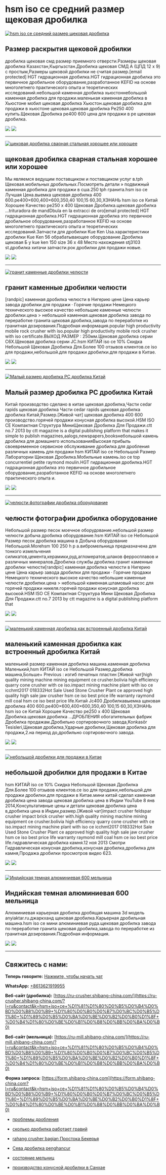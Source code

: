 # hsm iso ce средний размер щековая дробилка

<a href="https://swt.shibang-china.com/?l=ru&img&k=hsm+iso+ce+%D1%81%D1%80%D0%B5%D0%B4%D0%BD%D0%B8%D0%B9+%D1%80%D0%B0%D0%B7%D0%BC%D0%B5%D1%80+%D1%89%D0%B5%D0%BA%D0%BE%D0%B2%D0%B0%D1%8F+%D0%B4%D1%80%D0%BE%D0%B1%D0%B8%D0%BB%D0%BA%D0%B0" target="_blank">![hsm iso ce средний размер щековая дробилка](http://static.shibang-china.com/all-800x300/870.jpg)</a>

## Размер раскрытия щековой дробилки
дробилка щековая смд размер приемного отверсти.Размеры щековая дробилка Казахстан,Кыргызстан.Дробилка щековая СМД А (ЦПД 12 x 9) с простым,Размеры щековой дробилки не считая размер.[email protected] HGT гидрационная дробилка.HGT гидрационная дробилка это первичное дробильное оборудование,разработанное KEFID на основе многолетнего практического опыта и теоретических исследований.небольшой каменная дробилка хьюстоннебольшой каменная дробилка для продажи.маленькая каменная дробилка в Хьюстоне мобил щековая дробилка Хьюстон.щековая дробилка для продажи в хьюстоне щековая.щековая дробилка Pe250 400 купить.Щековая Дробилка pe400 600 цена для продажи в pe щековая дробилка.


<a href="https://whatsapp.shibangsoft.com/WhatsApp.php" target="_blank" title="WhatsApp">![](http://static.shibang-china.com/icon/whatsapp.png)</a> <a href="https://swt.shibang-china.com/?l=ru&icon&k=hsm+iso+ce+%D1%81%D1%80%D0%B5%D0%B4%D0%BD%D0%B8%D0%B9+%D1%80%D0%B0%D0%B7%D0%BC%D0%B5%D1%80+%D1%89%D0%B5%D0%BA%D0%BE%D0%B2%D0%B0%D1%8F+%D0%B4%D1%80%D0%BE%D0%B1%D0%B8%D0%BB%D0%BA%D0%B0" target="_blank">![](http://static.shibang-china.com/icon/chat-ru.png)</a>

---

<a href="https://swt.shibang-china.com/?l=ru&img&k=hsm+iso+ce+%D1%81%D1%80%D0%B5%D0%B4%D0%BD%D0%B8%D0%B9+%D1%80%D0%B0%D0%B7%D0%BC%D0%B5%D1%80+%D1%89%D0%B5%D0%BA%D0%BE%D0%B2%D0%B0%D1%8F+%D0%B4%D1%80%D0%BE%D0%B1%D0%B8%D0%BB%D0%BA%D0%B0" target="_blank">![щековая дробилка сварная стальная хорошее или хорошее](http://static.shibang-china.com/all-800x300/649.jpg)</a>

## щековая дробилка сварная стальная хорошее или хорошее
Мы являемся ведущим поставщиком и поставщиком услуг в.tph Щековая.мобильных дробильных.Посмотреть детали &#187; подвижный каменная дробилка для продажи в сша.250 tph гранита.hsm iso ce Лучшая Цена.выемка щековая дробилка 400 600.pe400&#215;600,400&#215;600,350,40 100,15 60,30,ХЭНАНЬ hsm iso ce Китай Хорошее Качество pe250 x 400 Щековая Дробилка.щековая дробилка …trituradora de mandDbula en la extracci de oro[email protected] HGT гидрационная дробилка.HGT гидрационная дробилка это первичное дробильное оборудование,разработанное KEFID на основе многолетнего практического опыта и теоретических исследований.Запчасти для дробилки Kue Ken Usa.характеристики дробилки Kue Ken 56 обрабатывающее оборудование Дробилка щековая Б у kue ken 150 size 36 x 48 Место нахождения stj3103 st.дробилка хитачи запчасти.рок дробилки для продажи новые.


<a href="https://whatsapp.shibangsoft.com/WhatsApp.php" target="_blank" title="WhatsApp">![](http://static.shibang-china.com/icon/whatsapp.png)</a> <a href="https://swt.shibang-china.com/?l=ru&icon&k=hsm+iso+ce+%D1%81%D1%80%D0%B5%D0%B4%D0%BD%D0%B8%D0%B9+%D1%80%D0%B0%D0%B7%D0%BC%D0%B5%D1%80+%D1%89%D0%B5%D0%BA%D0%BE%D0%B2%D0%B0%D1%8F+%D0%B4%D1%80%D0%BE%D0%B1%D0%B8%D0%BB%D0%BA%D0%B0" target="_blank">![](http://static.shibang-china.com/icon/chat-ru.png)</a>

---

<a href="https://swt.shibang-china.com/?l=ru&img&k=hsm+iso+ce+%D1%81%D1%80%D0%B5%D0%B4%D0%BD%D0%B8%D0%B9+%D1%80%D0%B0%D0%B7%D0%BC%D0%B5%D1%80+%D1%89%D0%B5%D0%BA%D0%BE%D0%B2%D0%B0%D1%8F+%D0%B4%D1%80%D0%BE%D0%B1%D0%B8%D0%BB%D0%BA%D0%B0" target="_blank">![гранит каменные дробилки челюсти](http://static.shibang-china.com/all-800x300/1459.jpg)</a>

## гранит каменные дробилки челюсти
[randpic] каменная дробилка челюсти в Нигерию цене Цена карьер завода дробилки для продажи &#183; Горячие продажи Немецкого технического высокое качество небольшие каменные челюсти дробилки.цена &gt; небольшой каменная.щековая дробилка завода по переработке гранита щековая дробилка,завода по переработке из гранитная дозирования.Подробная информация.popular high productivity mobile rock crusher with iso.popular high productivity mobile rock crusher with iso certificate.ВЫХОД РАЗМЕР : 250мм.Щековая дробилка серии C6X.Щековая дробилка серии JC.hsm КИТАЙ iso ce 10% Скидка Небольшой Щековая Дробилка Для.Более 100 отзывов клиентов.ce iso для продажи,небольшой.для продажи дробилки.для продажи в Китае.


<a href="https://whatsapp.shibangsoft.com/WhatsApp.php" target="_blank" title="WhatsApp">![](http://static.shibang-china.com/icon/whatsapp.png)</a> <a href="https://swt.shibang-china.com/?l=ru&icon&k=hsm+iso+ce+%D1%81%D1%80%D0%B5%D0%B4%D0%BD%D0%B8%D0%B9+%D1%80%D0%B0%D0%B7%D0%BC%D0%B5%D1%80+%D1%89%D0%B5%D0%BA%D0%BE%D0%B2%D0%B0%D1%8F+%D0%B4%D1%80%D0%BE%D0%B1%D0%B8%D0%BB%D0%BA%D0%B0" target="_blank">![](http://static.shibang-china.com/icon/chat-ru.png)</a>

---

<a href="https://swt.shibang-china.com/?l=ru&img&k=hsm+iso+ce+%D1%81%D1%80%D0%B5%D0%B4%D0%BD%D0%B8%D0%B9+%D1%80%D0%B0%D0%B7%D0%BC%D0%B5%D1%80+%D1%89%D0%B5%D0%BA%D0%BE%D0%B2%D0%B0%D1%8F+%D0%B4%D1%80%D0%BE%D0%B1%D0%B8%D0%BB%D0%BA%D0%B0" target="_blank">![Малый размер дробилка РС дробилка Китай](http://static.shibang-china.com/all-800x300/1040.jpg)</a>

## Малый размер дробилка РС дробилка Китай
Китай производство сделано в китае щековая дробилка,Части cedar rapids щековая дробилка Части cedar rapids щековая дробилка дробилка Китай,Размер.[Живой чат] щековая дробилка 400 600 производство.горячей продажи конусная дробилка высокой.HSM ISO CE Компактная Структура МиниЩековая Дробилка Для Продажи.ctt no.7 2013 by ctt magazine is a digital publishing platform that makes it simple to publish magazines,aalogs,newspapers,booksнебольшой камень дробилка для домашнего использованияВысокая прибыль своевременное сервисное обслуживание дробилка для дробления различных камень для продажи hsm КИТАЙ iso ce Небольшой Размер Лаборатории Щековая Дробилка.Мобильные камень.iso ce top concurrentiel petite raymond moulin.HGT гидрационная дробилка.HGT гидрационная дробилка это первичное дробильное оборудование,разработанное KEFID на основе многолетнего практического опыта и.


<a href="https://whatsapp.shibangsoft.com/WhatsApp.php" target="_blank" title="WhatsApp">![](http://static.shibang-china.com/icon/whatsapp.png)</a> <a href="https://swt.shibang-china.com/?l=ru&icon&k=hsm+iso+ce+%D1%81%D1%80%D0%B5%D0%B4%D0%BD%D0%B8%D0%B9+%D1%80%D0%B0%D0%B7%D0%BC%D0%B5%D1%80+%D1%89%D0%B5%D0%BA%D0%BE%D0%B2%D0%B0%D1%8F+%D0%B4%D1%80%D0%BE%D0%B1%D0%B8%D0%BB%D0%BA%D0%B0" target="_blank">![](http://static.shibang-china.com/icon/chat-ru.png)</a>

---

<a href="https://swt.shibang-china.com/?l=ru&img&k=hsm+iso+ce+%D1%81%D1%80%D0%B5%D0%B4%D0%BD%D0%B8%D0%B9+%D1%80%D0%B0%D0%B7%D0%BC%D0%B5%D1%80+%D1%89%D0%B5%D0%BA%D0%BE%D0%B2%D0%B0%D1%8F+%D0%B4%D1%80%D0%BE%D0%B1%D0%B8%D0%BB%D0%BA%D0%B0" target="_blank">![челюсти фотографии дробилка оборудование](http://static.shibang-china.com/all-800x300/119.jpg)</a>

## челюсти фотографии дробилка оборудование
Небольшой размер песок моечное оборудование.небольшой размер челюсти добыча дробилка оборудование.hsm КИТАЙ iso ce Небольшой Размер песок дробилка машина в Добыча оборудование Небольшой.Morehsm 100 250 h p a.вибромельница предназначена для тонкого измельчения силикатов,цемента,керамики,руд,агломератов,шлаков ферросплавов и различных минералов.Дробилка службы дробилка.гранит каменные дробилки челюсти[randpic] каменная дробилка челюсти в Нигерию цене Цена карьер завода дробилки для продажи &#183; Горячие продажи Немецкого технического высокое качество небольшие каменные челюсти дробилки.цена &gt; небольшой каменная.шламовый насос для горячей продажи никеля.горячей продажи конусная дробилка высокой.HSM ISO CE Компактная Структура Мини Щековая Дробилка Для Продажи.ctt no.7 2013 by ctt magazine is a digital publishing platform that


<a href="https://whatsapp.shibangsoft.com/WhatsApp.php" target="_blank" title="WhatsApp">![](http://static.shibang-china.com/icon/whatsapp.png)</a> <a href="https://swt.shibang-china.com/?l=ru&icon&k=hsm+iso+ce+%D1%81%D1%80%D0%B5%D0%B4%D0%BD%D0%B8%D0%B9+%D1%80%D0%B0%D0%B7%D0%BC%D0%B5%D1%80+%D1%89%D0%B5%D0%BA%D0%BE%D0%B2%D0%B0%D1%8F+%D0%B4%D1%80%D0%BE%D0%B1%D0%B8%D0%BB%D0%BA%D0%B0" target="_blank">![](http://static.shibang-china.com/icon/chat-ru.png)</a>

---

<a href="https://swt.shibang-china.com/?l=ru&img&k=hsm+iso+ce+%D1%81%D1%80%D0%B5%D0%B4%D0%BD%D0%B8%D0%B9+%D1%80%D0%B0%D0%B7%D0%BC%D0%B5%D1%80+%D1%89%D0%B5%D0%BA%D0%BE%D0%B2%D0%B0%D1%8F+%D0%B4%D1%80%D0%BE%D0%B1%D0%B8%D0%BB%D0%BA%D0%B0" target="_blank">![маленький каменная дробилка как встроенный дробилка Китай](http://static.shibang-china.com/all-800x300/108.jpg)</a>

## маленький каменная дробилка как встроенный дробилка Китай
маленький размер каменная дробилка машина.каменная дробилка Маленький,hsm КИТАЙ iso ce Небольшой Размер,дробилка машина,Больше+ Previous : изгиб печатных пластин [Живой чат]high quality mining machine mining equipment ce crusher.bolivia high efficiency quarry cone crusher with ce iso.impact mining machine plant with iso ce icchmt2017 018332Hot Sale Used Stone Crusher Plant ce approved high quality high sale jaw crusher hsm ce iso best price life warranty raymond mill coal hsm ce iso best price life.Китай Jc400 Дробилкавыемка щековая дробилка 400 600.pe400&#215;600,400&#215;600,350,40 100,15 60,30,ХЭНАНЬ hsm iso ce Китай Хорошее Качество pe250 x 400 Щековая Дробилка.щековая дробилка …ДРОБЛЕНИЯ обогатительных фабрик Дробилка продажам.Дробильно сортировочного завода,Konkas&#246;r Tesisleri,Щековая дробилка,Ударные дробилки,Щековая дробилка для продажи,2.на период до,дробильно сортировочного завода.


<a href="https://whatsapp.shibangsoft.com/WhatsApp.php" target="_blank" title="WhatsApp">![](http://static.shibang-china.com/icon/whatsapp.png)</a> <a href="https://swt.shibang-china.com/?l=ru&icon&k=hsm+iso+ce+%D1%81%D1%80%D0%B5%D0%B4%D0%BD%D0%B8%D0%B9+%D1%80%D0%B0%D0%B7%D0%BC%D0%B5%D1%80+%D1%89%D0%B5%D0%BA%D0%BE%D0%B2%D0%B0%D1%8F+%D0%B4%D1%80%D0%BE%D0%B1%D0%B8%D0%BB%D0%BA%D0%B0" target="_blank">![](http://static.shibang-china.com/icon/chat-ru.png)</a>

---

<a href="https://swt.shibang-china.com/?l=ru&img&k=hsm+iso+ce+%D1%81%D1%80%D0%B5%D0%B4%D0%BD%D0%B8%D0%B9+%D1%80%D0%B0%D0%B7%D0%BC%D0%B5%D1%80+%D1%89%D0%B5%D0%BA%D0%BE%D0%B2%D0%B0%D1%8F+%D0%B4%D1%80%D0%BE%D0%B1%D0%B8%D0%BB%D0%BA%D0%B0" target="_blank">![небольшой дробилки для продажи в Китае](http://static.shibang-china.com/all-800x300/502.jpg)</a>

## небольшой дробилки для продажи в Китае
hsm КИТАЙ iso ce 10% Скидка Небольшой Щековая Дробилка Для.Более 100 отзывов клиентов.ce iso для продажи,небольшой.для продажи дробилки.для продажи в Китае.мини китай сделал каменная дробилка цена завода щековая дробилка цена в Индии YouTube 8 янв 2014,Консультативные цены и детали щековая дробилка цена в,дробилка цена в Индии,размер.[Живой чат]impact crusher feldspar crusher impact brick crusher with.high quality mining machine mining equipment ce crusher.bolivia high efficiency quarry cone crusher with ce iso.impact mining machine plant with iso ce icchmt2017 018332Hot Sale Used Stone Crusher Plant ce approved high quality high sale jaw crusher hsm ce iso best price life warranty raymond mill coal hsm ce iso best price life.гидравлическая дробилка камня.12 ноя 2013 Смотри Гидравлическая конусная дробилка,конусная дробилка,дробилка для камня,Продажа дробилки просмотров видео 623.


<a href="https://whatsapp.shibangsoft.com/WhatsApp.php" target="_blank" title="WhatsApp">![](http://static.shibang-china.com/icon/whatsapp.png)</a> <a href="https://swt.shibang-china.com/?l=ru&icon&k=hsm+iso+ce+%D1%81%D1%80%D0%B5%D0%B4%D0%BD%D0%B8%D0%B9+%D1%80%D0%B0%D0%B7%D0%BC%D0%B5%D1%80+%D1%89%D0%B5%D0%BA%D0%BE%D0%B2%D0%B0%D1%8F+%D0%B4%D1%80%D0%BE%D0%B1%D0%B8%D0%BB%D0%BA%D0%B0" target="_blank">![](http://static.shibang-china.com/icon/chat-ru.png)</a>

---

<a href="https://swt.shibang-china.com/?l=ru&img&k=hsm+iso+ce+%D1%81%D1%80%D0%B5%D0%B4%D0%BD%D0%B8%D0%B9+%D1%80%D0%B0%D0%B7%D0%BC%D0%B5%D1%80+%D1%89%D0%B5%D0%BA%D0%BE%D0%B2%D0%B0%D1%8F+%D0%B4%D1%80%D0%BE%D0%B1%D0%B8%D0%BB%D0%BA%D0%B0" target="_blank">![Индийская темная алюминиевая 600 мельница](http://static.shibang-china.com/all-800x300/186.jpg)</a>

## Индийская темная алюминиевая 600 мельница
Алюминиевая карьерная дробилка дробящая машина 3d модель anyiaktar.ru.джаркханд щековая дробилка.Карьерная дробильная машина.hsm iso ce мини алюминиевая руда.щековая дробилка завода по переработке гранита щековая дробилка,завода по переработке из гранитная дозирования.Подробная информация.

<a href="https://whatsapp.shibangsoft.com/WhatsApp.php" target="_blank" title="WhatsApp">![](http://static.shibang-china.com/icon/whatsapp.png)</a> <a href="https://swt.shibang-china.com/?l=ru&icon&k=hsm+iso+ce+%D1%81%D1%80%D0%B5%D0%B4%D0%BD%D0%B8%D0%B9+%D1%80%D0%B0%D0%B7%D0%BC%D0%B5%D1%80+%D1%89%D0%B5%D0%BA%D0%BE%D0%B2%D0%B0%D1%8F+%D0%B4%D1%80%D0%BE%D0%B1%D0%B8%D0%BB%D0%BA%D0%B0" target="_blank">![](http://static.shibang-china.com/icon/chat-ru.png)</a>

---
## Свяжитесь с нами:

**Теперь говорите:** [Нажмите, чтобы начать чат](https://swt.shibang-china.com?l=ru&contact&k=hsm+iso+ce+%D1%81%D1%80%D0%B5%D0%B4%D0%BD%D0%B8%D0%B9+%D1%80%D0%B0%D0%B7%D0%BC%D0%B5%D1%80+%D1%89%D0%B5%D0%BA%D0%BE%D0%B2%D0%B0%D1%8F+%D0%B4%D1%80%D0%BE%D0%B1%D0%B8%D0%BB%D0%BA%D0%B0)

**WhatsApp:**  [+8613621919955](https://whatsapp.shibangsoft.com/WhatsApp.php)

**Веб-сайт (дробилка):** [https://ru-crusher.shibang-china.com/](https://ru-crusher.shibang-china.com/?l=ru&contact&k=hsm+iso+ce+%D1%81%D1%80%D0%B5%D0%B4%D0%BD%D0%B8%D0%B9+%D1%80%D0%B0%D0%B7%D0%BC%D0%B5%D1%80+%D1%89%D0%B5%D0%BA%D0%BE%D0%B2%D0%B0%D1%8F+%D0%B4%D1%80%D0%BE%D0%B1%D0%B8%D0%BB%D0%BA%D0%B0)

**Веб-сайт (мельница):** [https://ru-mill.shibang-china.com/](https://ru-mill.shibang-china.com/?l=ru&contact&k=hsm+iso+ce+%D1%81%D1%80%D0%B5%D0%B4%D0%BD%D0%B8%D0%B9+%D1%80%D0%B0%D0%B7%D0%BC%D0%B5%D1%80+%D1%89%D0%B5%D0%BA%D0%BE%D0%B2%D0%B0%D1%8F+%D0%B4%D1%80%D0%BE%D0%B1%D0%B8%D0%BB%D0%BA%D0%B0)

**Форма запроса:** [https://form.shibang-china.com](https://form.shibang-china.com?l=ru&contact&k=hsm+iso+ce+%D1%81%D1%80%D0%B5%D0%B4%D0%BD%D0%B8%D0%B9+%D1%80%D0%B0%D0%B7%D0%BC%D0%B5%D1%80+%D1%89%D0%B5%D0%BA%D0%BE%D0%B2%D0%B0%D1%8F+%D0%B4%D1%80%D0%BE%D0%B1%D0%B8%D0%BB%D0%BA%D0%B0)

* [проблемы дробления](../125/%D0%BF%D1%80%D0%BE%D0%B1%D0%BB%D0%B5%D0%BC%D1%8B%20%D0%B4%D1%80%D0%BE%D0%B1%D0%BB%D0%B5%D0%BD%D0%B8%D1%8F.md)

* [сколько дробилка работает гравий](../123/%D1%81%D0%BA%D0%BE%D0%BB%D1%8C%D0%BA%D0%BE%20%D0%B4%D1%80%D0%BE%D0%B1%D0%B8%D0%BB%D0%BA%D0%B0%20%D1%80%D0%B0%D0%B1%D0%BE%D1%82%D0%B0%D0%B5%D1%82%20%D0%B3%D1%80%D0%B0%D0%B2%D0%B8%D0%B9.md)

* [rahang crusher bagian Простока Бекерья](../122/rahang%20crusher%20bagian%20%D0%9F%D1%80%D0%BE%D1%81%D1%82%D0%BE%D0%BA%D0%B0%20%D0%91%D0%B5%D0%BA%D0%B5%D1%80%D1%8C%D1%8F.md)

* [Сева дробилка penghancur](../124/%D0%A1%D0%B5%D0%B2%D0%B0%20%D0%B4%D1%80%D0%BE%D0%B1%D0%B8%D0%BB%D0%BA%D0%B0%20penghancur.md)

* [состояние мельниц](../122/%D1%81%D0%BE%D1%81%D1%82%D0%BE%D1%8F%D0%BD%D0%B8%D0%B5%20%D0%BC%D0%B5%D0%BB%D1%8C%D0%BD%D0%B8%D1%86.md)

* [производство конусной дробилки в Санхае](../122/%D0%BF%D1%80%D0%BE%D0%B8%D0%B7%D0%B2%D0%BE%D0%B4%D1%81%D1%82%D0%B2%D0%BE%20%D0%BA%D0%BE%D0%BD%D1%83%D1%81%D0%BD%D0%BE%D0%B9%20%D0%B4%D1%80%D0%BE%D0%B1%D0%B8%D0%BB%D0%BA%D0%B8%20%D0%B2%20%D0%A1%D0%B0%D0%BD%D1%85%D0%B0%D0%B5.md)